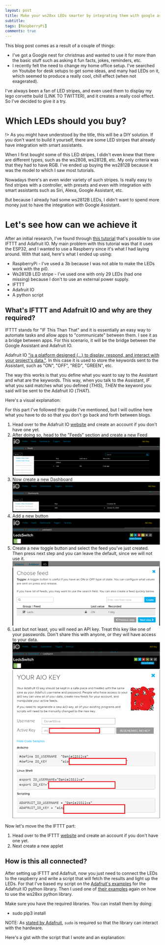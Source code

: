 ```yaml
---
layout: post
title: Make your ws28xx LEDs smarter by integrating them with google assistant
subtitle:
tags: [RaspberryPi]
comments: true
---
```


This blog post comes as a result of a couple of things: 
* I've got a Google nest for christmas and wanted to use it for more than the basic stuff such as asking it fun facts, jokes, reminders, etc.
* I recently felt the need to change my home office setup. 
I've searched on Youtube for desk setups to get some ideas, and many had LEDs on it, which seemed to produce a really cool, chill effect (when not exagerated).

I've always been a fan of LED stripes, and even used them to display my lego corvette build (LINK TO TWITTER), and it creates a really cool effect. 
So I've decided to give it a try.

# Which LEDs should you buy?

!> As you might have understood by the title, this will be a DIY solution. If you don't want to build it yourself, there are some LED stripes that already have integration with smart assistants.

When I first bought some of this LED stripes, I didn't even knew that there are different types, such as the ws2808, ws2812B, etc. 
My only criteria was that they had to have RGB. 
I've ended up buying the ws2812B because it was the model to which I saw most tutorials.

Nowadays there's an even wider variety of such stripes. Is really easy to find stripes with a controller, with presets and even with integration with smart assistants such as Siri, Alexa, Google Assistant, etc.

But because I already had some ws2812B LEDs, I didn't want to spend more money just to have the integration with Google Assistant.

# Let's see how can we achieve it

After an initial research, I've found through [this tutorial](https://iotdesignpro.com/projects/google-assistant-controlled-led-using-ESP32-and-adafruit-io) that's possible to use IFTTT and Adafruit IO.
My main problem with this tutorial was that it uses the ESP32, and I wanted to use a Raspberry since it's what I had laying around.
With that said, here's what I ended up using:
* RaspberryPi - I've used a 3b because I was not able to make the LEDs work with the pi0.
* Ws2812B LED stripe - I've used one with only 29 LEDs (had one missing) because I don't to use an external power supply.
* IFTTT 
* Adafruit IO 
* A python script

## What's IFTTT and Adafruit IO and why are they required?

IFTTT stands for "IF This Than That" and it is essentially an easy way to automate tasks and allow apps to "communicate" between them. I see it as a bridge between apps.
For this scenario, it will be the bridge between the Google Assistant and Adafruit IO.


Adafruit IO ["is a platform designed (...) to display, respond, and interact with your project's data."](https://learn.adafruit.com/welcome-to-adafruit-io).
In this case it is used to store the keywords sent to the Assistant, such as "ON", "OFF", "RED", "GREEN", etc.

The way this works is that you define what you want to say to the Assistant and what are the keywords.
This way, when you talk to the Assistant, _IF_ what you said matches what you defined (_THIS_), _THEN_ the keyword you said will be sent to the Adafruit IO (_THAT_).

Here's a visual explanation:


For this part I've followed the guide I've mentioned, but I will outline here what you have to do so that you don't go back and forth between blogs.

1. Head over to the Adafruit IO [website](https://io.adafruit.com/) and create an account if you don't have one yet.
2. After doing so, head to the "Feeds" section and create a new Feed
![createFeed](/img/Make-your-ws28xx-LEDs-smarter-by-integrating-them-with-google-assistant/AIO_create_feed.png)
3. Now create a new Dashboard
![createDashboard](/img/Make-your-ws28xx-LEDs-smarter-by-integrating-them-with-google-assistant/AIO_create_dashboard.png)
4. Add a new button
![createButton](/img/Make-your-ws28xx-LEDs-smarter-by-integrating-them-with-google-assistant/AIO_create_block.png)
5. Create a new toggle button and select the feed you've just created. Then press next step and you can leave the default, since we will not use it.
![createToggleButton](/img/Make-your-ws28xx-LEDs-smarter-by-integrating-them-with-google-assistant/AIO_create_button_toggle.png)
6. Last but not least, you will need an API key. 
Treat this key like one of your passwords. 
Don't share this with anyone, or they will have access to your data.
![AIOKeyButton](/img/Make-your-ws28xx-LEDs-smarter-by-integrating-them-with-google-assistant/AIO_key_button.png)
![AIOKey](/img/Make-your-ws28xx-LEDs-smarter-by-integrating-them-with-google-assistant/AIO_key.png)

Now let's move the the IFTTT part:

1. Head over to the IFTTT [website](https://ifttt.com/) and create an account if you don't have one yet.
2. Next create a new applet

## How is this all connected?

After setting up IFTTT and Adafruit, now you just need to connect the LEDs to the raspberry and write a script that will fetch the results and light up the LEDs.
For that I've based my script on the [Adafruit's examples]() for the Adafruit IO python library.
Then I used one of [their examples]() again on how to use the ws28xx python library.

Make sure you have the required libraries.
You can install them by doing:
* sudo pip3 install 

NOTE: As [stated by Adafruit](), `sudo` is required so that the library can interact with the hardware.

Here's a gist with the script that I wrote and an explanation:





